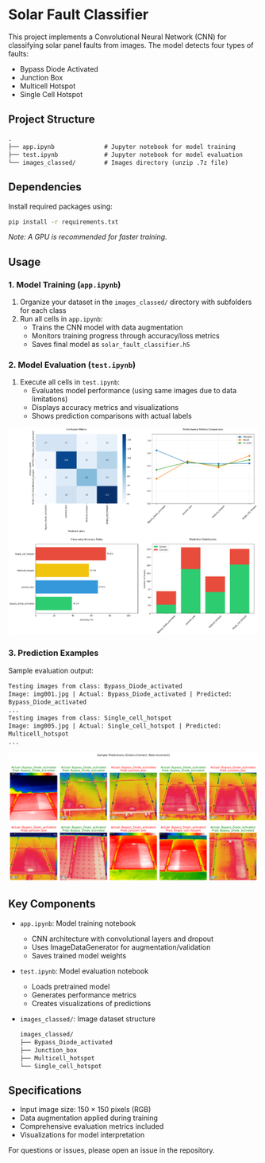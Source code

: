 
# Solar Fault Classifier

This project implements a Convolutional Neural Network (CNN) for classifying solar panel faults from images. The model detects four types of faults:
- Bypass Diode Activated
- Junction Box
- Multicell Hotspot
- Single Cell Hotspot

## Project Structure

```
.
├── app.ipynb              # Jupyter notebook for model training
├── test.ipynb             # Jupyter notebook for model evaluation
└── images_classed/        # Images directory (unzip .7z file)
```

## Dependencies

Install required packages using:
```bash
pip install -r requirements.txt
```

*Note: A GPU is recommended for faster training.*

## Usage

### 1. Model Training (`app.ipynb`)

1. Organize your dataset in the `images_classed/` directory with subfolders for each class
2. Run all cells in `app.ipynb`:
   - Trains the CNN model with data augmentation
   - Monitors training progress through accuracy/loss metrics
   - Saves final model as `solar_fault_classifier.h5`

### 2. Model Evaluation (`test.ipynb`)

1. Execute all cells in `test.ipynb`:
   - Evaluates model performance (using same images due to data limitations)
   - Displays accuracy metrics and visualizations
   - Shows prediction comparisons with actual labels

![Evaluation Metrics](./output1.png)

### 3. Prediction Examples

Sample evaluation output:
```text
Testing images from class: Bypass_Diode_activated
Image: img001.jpg | Actual: Bypass_Diode_activated | Predicted: Bypass_Diode_activated
...
Testing images from class: Single_cell_hotspot 
Image: img005.jpg | Actual: Single_cell_hotspot | Predicted: Multicell_hotspot
...
```

![Prediction Visualization](./output2.png)

## Key Components

- `app.ipynb`: Model training notebook
  - CNN architecture with convolutional layers and dropout
  - Uses ImageDataGenerator for augmentation/validation
  - Saves trained model weights

- `test.ipynb`: Model evaluation notebook
  - Loads pretrained model
  - Generates performance metrics
  - Creates visualizations of predictions

- `images_classed/`: Image dataset structure  
  ```
  images_classed/
  ├── Bypass_Diode_activated
  ├── Junction_box
  ├── Multicell_hotspot
  └── Single_cell_hotspot
  ```

## Specifications

- Input image size: 150 × 150 pixels (RGB)
- Data augmentation applied during training
- Comprehensive evaluation metrics included
- Visualizations for model interpretation

For questions or issues, please open an issue in the repository.
